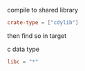 
compile to shared library
```toml
crate-type = ["cdylib"]
```

then find so in target

c data type


```toml
libc = "*"
```

